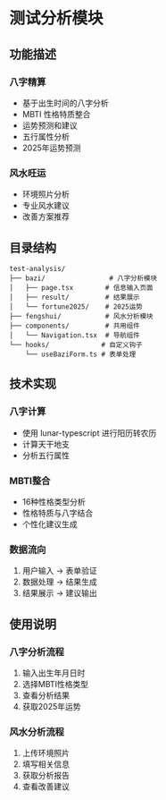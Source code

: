 # 测试分析模块

## 功能描述

### 八字精算
- 基于出生时间的八字分析
- MBTI 性格特质整合
- 运势预测和建议
- 五行属性分析
- 2025年运势预测

### 风水旺运
- 环境照片分析
- 专业风水建议
- 改善方案推荐

## 目录结构
```
test-analysis/
├── bazi/                # 八字分析模块
│   ├── page.tsx        # 信息输入页面
│   ├── result/         # 结果展示
│   └── fortune2025/    # 2025运势
├── fengshui/           # 风水分析模块
├── components/         # 共用组件
│   └── Navigation.tsx  # 导航组件
└── hooks/             # 自定义钩子
    └── useBaziForm.ts # 表单处理
```

## 技术实现

### 八字计算
- 使用 lunar-typescript 进行阳历转农历
- 计算天干地支
- 分析五行属性

### MBTI整合
- 16种性格类型分析
- 性格特质与八字结合
- 个性化建议生成

### 数据流向
1. 用户输入 -> 表单验证
2. 数据处理 -> 结果生成
3. 结果展示 -> 建议输出

## 使用说明

### 八字分析流程
1. 输入出生年月日时
2. 选择MBTI性格类型
3. 查看分析结果
4. 获取2025年运势

### 风水分析流程
1. 上传环境照片
2. 填写相关信息
3. 获取分析报告
4. 查看改善建议
